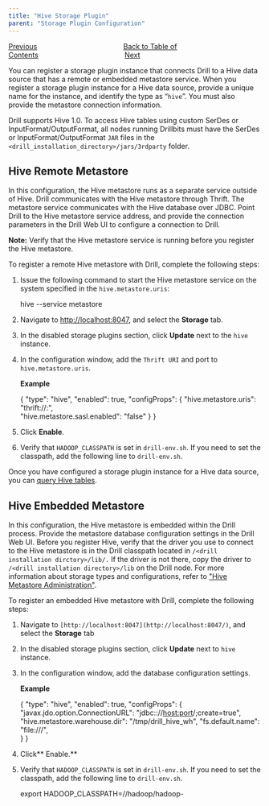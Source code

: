 ```yaml
---
title: "Hive Storage Plugin"
parent: "Storage Plugin Configuration"
---
```

[Previous](/docs/hbase-storage-plugin)<code>&nbsp;&nbsp;&nbsp;&nbsp;&nbsp;&nbsp;&nbsp;&nbsp;&nbsp;&nbsp;&nbsp;&nbsp;&nbsp;&nbsp;&nbsp;&nbsp;&nbsp;&nbsp;&nbsp;&nbsp;&nbsp;&nbsp;&nbsp;&nbsp;</code>[Back to Table of Contents](/docs)<code>&nbsp;&nbsp;&nbsp;&nbsp;&nbsp;&nbsp;&nbsp;&nbsp;&nbsp;&nbsp;&nbsp;&nbsp;&nbsp;&nbsp;&nbsp;&nbsp;&nbsp;&nbsp;&nbsp;&nbsp;&nbsp;&nbsp;&nbsp;&nbsp;</code>[Next](/docs/drill-default-input-format)

You can register a storage plugin instance that connects Drill to a Hive data
source that has a remote or embedded metastore service. When you register a
storage plugin instance for a Hive data source, provide a unique name for the
instance, and identify the type as “`hive`”. You must also provide the
metastore connection information.

Drill supports Hive 1.0. To access Hive tables
using custom SerDes or InputFormat/OutputFormat, all nodes running Drillbits
must have the SerDes or InputFormat/OutputFormat `JAR` files in the 
`<drill_installation_directory>/jars/3rdparty` folder.

## Hive Remote Metastore

In this configuration, the Hive metastore runs as a separate service outside
of Hive. Drill communicates with the Hive metastore through Thrift. The
metastore service communicates with the Hive database over JDBC. Point Drill
to the Hive metastore service address, and provide the connection parameters
in the Drill Web UI to configure a connection to Drill.

**Note:** Verify that the Hive metastore service is running before you register the Hive metastore.

To register a remote Hive metastore with Drill, complete the following steps:

  1. Issue the following command to start the Hive metastore service on the system specified in the `hive.metastore.uris`:

        hive --service metastore
  2. Navigate to [http://localhost:8047](http://localhost:8047/), and select the **Storage** tab.
  3. In the disabled storage plugins section, click **Update** next to the `hive` instance.
  4. In the configuration window, add the `Thrift URI` and port to `hive.metastore.uris`.

     **Example**
     
        {
          "type": "hive",
          "enabled": true,
          "configProps": {
            "hive.metastore.uris": "thrift://<localhost>:<port>",  
            "hive.metastore.sasl.enabled": "false"
          }
        }       
  5. Click **Enable**.
  6. Verify that `HADOOP_CLASSPATH` is set in `drill-env.sh`. If you need to set the classpath, add the following line to `drill-env.sh`.

Once you have configured a storage plugin instance for a Hive data source, you
can [query Hive tables](/docs/querying-hive/).

## Hive Embedded Metastore

In this configuration, the Hive metastore is embedded within the Drill
process. Provide the metastore database configuration settings in the Drill
Web UI. Before you register Hive, verify that the driver you use to connect to
the Hive metastore is in the Drill classpath located in `/<drill installation
dirctory>/lib/.` If the driver is not there, copy the driver to `/<drill
installation directory>/lib` on the Drill node. For more information about
storage types and configurations, refer to ["Hive Metastore Administration"](https://cwiki.apache.org/confluence/display/Hive/AdminManual+MetastoreAdmin).

To register an embedded Hive metastore with Drill, complete the following
steps:

  1. Navigate to `[http://localhost:8047](http://localhost:8047/)`, and select the **Storage** tab
  2. In the disabled storage plugins section, click **Update** next to `hive` instance.
  3. In the configuration window, add the database configuration settings.

     **Example**
     
        {
          "type": "hive",
          "enabled": true,
          "configProps": {
            "javax.jdo.option.ConnectionURL": "jdbc:<database>://<host:port>/<metastore database>;create=true",
            "hive.metastore.warehouse.dir": "/tmp/drill_hive_wh",
            "fs.default.name": "file:///",   
          }
        }
  4. Click** Enable.**
  5. Verify that `HADOOP_CLASSPATH` is set in `drill-env.sh`. If you need to set the classpath, add the following line to `drill-env.sh`.
  
        export HADOOP_CLASSPATH=/<directory path>/hadoop/hadoop-<version-number>
